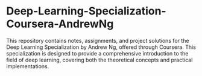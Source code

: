 # Deep-Learning-Specialization-Coursera-AndrewNg
This repository contains notes, assignments, and project solutions for the Deep Learning Specialization by Andrew Ng, offered through Coursera. This specialization is designed to provide a comprehensive introduction to the field of deep learning, covering both the theoretical concepts and practical implementations.
